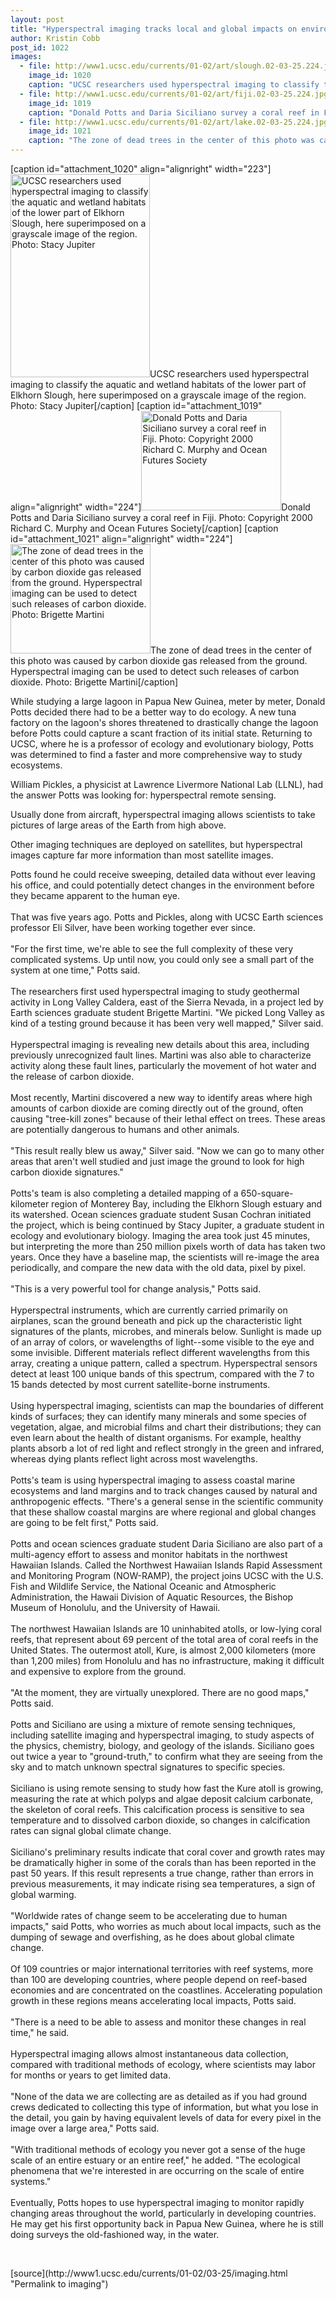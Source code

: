 ```yaml
---
layout: post
title: "Hyperspectral imaging tracks local and global impacts on environment"
author: Kristin Cobb
post_id: 1022
images:
  - file: http://www1.ucsc.edu/currents/01-02/art/slough.02-03-25.224.jpg
    image_id: 1020
    caption: "UCSC researchers used hyperspectral imaging to classify the aquatic and wetland habitats of the lower part of Elkhorn Slough, here superimposed on a grayscale image of the region. Photo: Stacy Jupiter"
  - file: http://www1.ucsc.edu/currents/01-02/art/fiji.02-03-25.224.jpg
    image_id: 1019
    caption: "Donald Potts and Daria Siciliano survey a coral reef in Fiji. Photo: Copyright 2000 Richard C. Murphy and Ocean Futures Society"
  - file: http://www1.ucsc.edu/currents/01-02/art/lake.02-03-25.224.jpg
    image_id: 1021
    caption: "The zone of dead trees in the center of this photo was caused by carbon dioxide gas released from the ground. Hyperspectral imaging can be used to detect such releases of carbon dioxide. Photo: Brigette Martini"
---
```


[caption id="attachment_1020" align="alignright" width="223"]<a href="http://localhost/mysite/wp-content/uploads/2002/03/slough.02-03-25.224.jpg"><img class="size-full wp-image-1020" src="http://localhost/mysite/wp-content/uploads/2002/03/slough.02-03-25.224.jpg" alt="UCSC researchers used hyperspectral imaging to classify the aquatic and wetland habitats of the lower part of Elkhorn Slough, here superimposed on a grayscale image of the region. Photo: Stacy Jupiter" width="223" height="325" /></a>UCSC researchers used hyperspectral imaging to classify the aquatic and wetland habitats of the lower part of Elkhorn Slough, here superimposed on a grayscale image of the region. Photo: Stacy Jupiter[/caption]
[caption id="attachment_1019" align="alignright" width="224"]<a href="http://localhost/mysite/wp-content/uploads/2002/03/fiji.02-03-25.224.jpg"><img class="size-full wp-image-1019" src="http://localhost/mysite/wp-content/uploads/2002/03/fiji.02-03-25.224.jpg" alt="Donald Potts and Daria Siciliano survey a coral reef in Fiji. Photo: Copyright 2000 Richard C. Murphy and Ocean Futures Society" width="224" height="159" /></a>Donald Potts and Daria Siciliano survey a coral reef in Fiji. Photo: Copyright 2000 Richard C. Murphy and Ocean Futures Society[/caption]
[caption id="attachment_1021" align="alignright" width="224"]<a href="http://localhost/mysite/wp-content/uploads/2002/03/lake.02-03-25.224.jpg"><img class="size-full wp-image-1021" src="http://localhost/mysite/wp-content/uploads/2002/03/lake.02-03-25.224.jpg" alt="The zone of dead trees in the center of this photo was caused by carbon dioxide gas released from the ground. Hyperspectral imaging can be used to detect such releases of carbon dioxide. Photo: Brigette Martini" width="224" height="175" /></a>The zone of dead trees in the center of this photo was caused by carbon dioxide gas released from the ground. Hyperspectral imaging can be used to detect such releases of carbon dioxide. Photo: Brigette Martini[/caption]
<p>
  While studying a large lagoon in Papua New Guinea, meter by meter, Donald Potts decided there had to be a better way to do ecology. A new tuna factory on the lagoon's shores threatened to drastically change the lagoon before Potts could capture a scant fraction of its initial state. Returning to UCSC, where he is a professor of ecology and evolutionary biology, Potts was determined to find a faster and more comprehensive way to study ecosystems.
</p>William Pickles, a physicist at Lawrence Livermore National Lab (LLNL), had the answer Potts was looking for: hyperspectral remote sensing.
<p>
  Usually done from aircraft, hyperspectral imaging allows scientists to take pictures of large areas of the Earth from high above.
</p>
<p>
  Other imaging techniques are deployed on satellites, but hyperspectral images capture far more information than most satellite images.
</p>
<p>
  Potts found he could receive sweeping, detailed data without ever leaving his office, and could potentially detect changes in the environment before they became apparent to the human eye.<br>
  <br>
  That was five years ago. Potts and Pickles, along with UCSC Earth sciences professor Eli Silver, have been working together ever since.<br>
  <br>
  "For the first time, we're able to see the full complexity of these very complicated systems. Up until now, you could only see a small part of the system at one time," Potts said.<br>
  <br>
  The researchers first used hyperspectral imaging to study geothermal activity in Long Valley Caldera, east of the Sierra Nevada, in a project led by Earth sciences graduate student Brigette Martini. "We picked Long Valley as kind of a testing ground because it has been very well mapped," Silver said.<br>
  <br>
  Hyperspectral imaging is revealing new details about this area, including previously unrecognized fault lines. Martini was also able to characterize activity along these fault lines, particularly the movement of hot water and the release of carbon dioxide.<br>
  <br>
  Most recently, Martini discovered a new way to identify areas where high amounts of carbon dioxide are coming directly out of the ground, often causing "tree-kill zones" because of their lethal effect on trees. These areas are potentially dangerous to humans and other animals.<br>
  <br>
  "This result really blew us away," Silver said. "Now we can go to many other areas that aren't well studied and just image the ground to look for high carbon dioxide signatures."<br>
  <br>
  Potts's team is also completing a detailed mapping of a 650-square-kilometer region of Monterey Bay, including the Elkhorn Slough estuary and its watershed. Ocean sciences graduate student Susan Cochran initiated the project, which is being continued by Stacy Jupiter, a graduate student in ecology and evolutionary biology. Imaging the area took just 45 minutes, but interpreting the more than 250 million pixels worth of data has taken two years. Once they have a baseline map, the scientists will re-image the area periodically, and compare the new data with the old data, pixel by pixel.<br>
  <br>
  "This is a very powerful tool for change analysis," Potts said.<br>
  <br>
  Hyperspectral instruments, which are currently carried primarily on airplanes, scan the ground beneath and pick up the characteristic light signatures of the plants, microbes, and minerals below. Sunlight is made up of an array of colors, or wavelengths of light--some visible to the eye and some invisible. Different materials reflect different wavelengths from this array, creating a unique pattern, called a spectrum. Hyperspectral sensors detect at least 100 unique bands of this spectrum, compared with the 7 to 15 bands detected by most current satellite-borne instruments.<br>
  <br>
  Using hyperspectral imaging, scientists can map the boundaries of different kinds of surfaces; they can identify many minerals and some species of vegetation, algae, and microbial films and chart their distributions; they can even learn about the health of distant organisms. For example, healthy plants absorb a lot of red light and reflect strongly in the green and infrared, whereas dying plants reflect light across most wavelengths.<br>
  <br>
  Potts's team is using hyperspectral imaging to assess coastal marine ecosystems and land margins and to track changes caused by natural and anthropogenic effects. "There's a general sense in the scientific community that these shallow coastal margins are where regional and global changes are going to be felt first," Potts said.<br>
  <br>
  Potts and ocean sciences graduate student Daria Siciliano are also part of a multi-agency effort to assess and monitor habitats in the northwest Hawaiian Islands. Called the Northwest Hawaiian Islands Rapid Assessment and Monitoring Program (NOW-RAMP), the project joins UCSC with the U.S. Fish and Wildlife Service, the National Oceanic and Atmospheric Administration, the Hawaii Division of Aquatic Resources, the Bishop Museum of Honolulu, and the University of Hawaii.<br>
  <br>
  The northwest Hawaiian Islands are 10 uninhabited atolls, or low-lying coral reefs, that represent about 69 percent of the total area of coral reefs in the United States. The outermost atoll, Kure, is almost 2,000 kilometers (more than 1,200 miles) from Honolulu and has no infrastructure, making it difficult and expensive to explore from the ground.<br>
  <br>
  "At the moment, they are virtually unexplored. There are no good maps," Potts said.<br>
  <br>
  Potts and Siciliano are using a mixture of remote sensing techniques, including satellite imaging and hyperspectral imaging, to study aspects of the physics, chemistry, biology, and geology of the islands. Siciliano goes out twice a year to "ground-truth," to confirm what they are seeing from the sky and to match unknown spectral signatures to specific species.<br>
  <br>
  Siciliano is using remote sensing to study how fast the Kure atoll is growing, measuring the rate at which polyps and algae deposit calcium carbonate, the skeleton of coral reefs. This calcification process is sensitive to sea temperature and to dissolved carbon dioxide, so changes in calcification rates can signal global climate change.<br>
  <br>
  Siciliano's preliminary results indicate that coral cover and growth rates may be dramatically higher in some of the corals than has been reported in the past 50 years. If this result represents a true change, rather than errors in previous measurements, it may indicate rising sea temperatures, a sign of global warming.<br>
  <br>
  "Worldwide rates of change seem to be accelerating due to human impacts," said Potts, who worries as much about local impacts, such as the dumping of sewage and overfishing, as he does about global climate change.<br>
  <br>
  Of 109 countries or major international territories with reef systems, more than 100 are developing countries, where people depend on reef-based economies and are concentrated on the coastlines. Accelerating population growth in these regions means accelerating local impacts, Potts said.<br>
  <br>
  "There is a need to be able to assess and monitor these changes in real time," he said.<br>
  <br>
  Hyperspectral imaging allows almost instantaneous data collection, compared with traditional methods of ecology, where scientists may labor for months or years to get limited data.<br>
  <br>
  "None of the data we are collecting are as detailed as if you had ground crews dedicated to collecting this type of information, but what you lose in the detail, you gain by having equivalent levels of data for every pixel in the image over a large area," Potts said.<br>
  <br>
  "With traditional methods of ecology you never got a sense of the huge scale of an entire estuary or an entire reef," he added. "The ecological phenomena that we're interested in are occurring on the scale of entire systems."<br>
  <br>
  Eventually, Potts hopes to use hyperspectral imaging to monitor rapidly changing areas throughout the world, particularly in developing countries. He may get his first opportunity back in Papua New Guinea, where he is still doing surveys the old-fashioned way, in the water.
</p>
<p>
  <br>

</p>
<p>

</p>
[source](http://www1.ucsc.edu/currents/01-02/03-25/imaging.html "Permalink to imaging")
